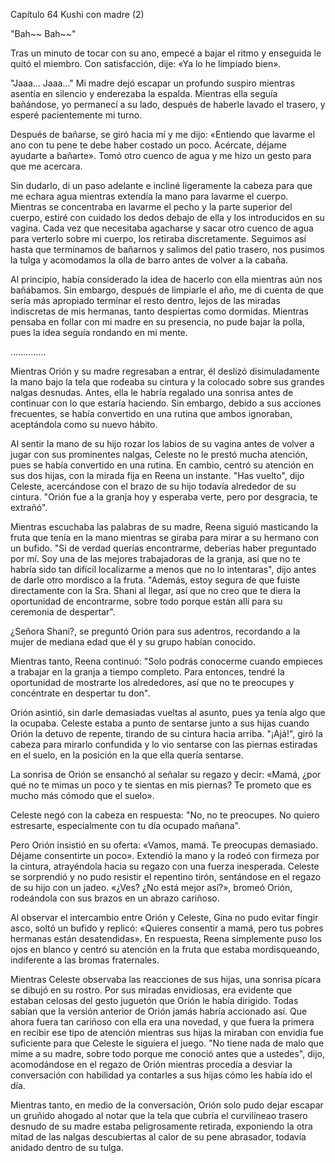 
Capítulo 64 Kushi con madre (2)

"Bah~~ Bah~~"

Tras un minuto de tocar con su ano, empecé a bajar el ritmo y enseguida le quitó el miembro. Con satisfacción, dije: «Ya lo he limpiado bien».

"Jaaa... Jaaa..." Mi madre dejó escapar un profundo suspiro mientras asentía en silencio y enderezaba la espalda. Mientras ella seguía bañándose, yo permanecí a su lado, después de haberle lavado el trasero, y esperé pacientemente mi turno.

Después de bañarse, se giró hacia mí y me dijo: «Entiendo que lavarme el ano con tu pene te debe haber costado un poco. Acércate, déjame ayudarte a bañarte». Tomó otro cuenco de agua y me hizo un gesto para que me acercara.

Sin dudarlo, di un paso adelante e incliné ligeramente la cabeza para que me echara agua mientras extendía la mano para lavarme el cuerpo. Mientras se concentraba en lavarme el pecho y la parte superior del cuerpo, estiré con cuidado los dedos debajo de ella y los introducidos en su vagina. Cada vez que necesitaba agacharse y sacar otro cuenco de agua para verterlo sobre mi cuerpo, los retiraba discretamente. Seguimos así hasta que terminamos de bañarnos y salimos del patio trasero, nos pusimos la tulga y acomodamos la olla de barro antes de volver a la cabaña.

Al principio, había considerado la idea de hacerlo con ella mientras aún nos bañábamos. Sin embargo, después de limpiarle el año, me di cuenta de que sería más apropiado terminar el resto dentro, lejos de las miradas indiscretas de mis hermanas, tanto despiertas como dormidas. Mientras pensaba en follar con mi madre en su presencia, no pude bajar la polla, pues la idea seguía rondando en mi mente.

…...........

Mientras Orión y su madre regresaban a entrar, él deslizó disimuladamente la mano bajo la tela que rodeaba su cintura y la colocado sobre sus grandes nalgas desnudas. Antes, ella le habría regalado una sonrisa antes de continuar con lo que estaría haciendo. Sin embargo, debido a sus acciones frecuentes, se había convertido en una rutina que ambos ignoraban, aceptándola como su nuevo hábito.

Al sentir la mano de su hijo rozar los labios de su vagina antes de volver a jugar con sus prominentes nalgas, Celeste no le prestó mucha atención, pues se había convertido en una rutina. En cambio, centró su atención en sus dos hijas, con la mirada fija en Reena un instante. "Has vuelto", dijo Celeste, acercándose con el brazo de su hijo todavía alrededor de su cintura. "Orión fue a la granja hoy y esperaba verte, pero por desgracia, te extrañó".

Mientras escuchaba las palabras de su madre, Reena siguió masticando la fruta que tenía en la mano mientras se giraba para mirar a su hermano con un bufido. "Si de verdad querías encontrarme, deberías haber preguntado por mí. Soy una de las mejores trabajadoras de la granja, así que no te habría sido tan difícil localizarme a menos que no lo intentaras", dijo antes de darle otro mordisco a la fruta. "Además, estoy segura de que fuiste directamente con la Sra. Shani al llegar, así que no creo que te diera la oportunidad de encontrarme, sobre todo porque están allí para su ceremonia de despertar".

¿Señora Shani?, se preguntó Orión para sus adentros, recordando a la mujer de mediana edad que él y su grupo habían conocido.

Mientras tanto, Reena continuó: "Solo podrás conocerme cuando empieces a trabajar en la granja a tiempo completo. Para entonces, tendré la oportunidad de mostrarte los alrededores, así que no te preocupes y concéntrate en despertar tu don".

Orión asintió, sin darle demasiadas vueltas al asunto, pues ya tenía algo que la ocupaba. Celeste estaba a punto de sentarse junto a sus hijas cuando Orión la detuvo de repente, tirando de su cintura hacia arriba. "¡Ajá!", giró la cabeza para mirarlo confundida y lo vio sentarse con las piernas estiradas en el suelo, en la posición en la que ella quería sentarse.

La sonrisa de Orión se ensanchó al señalar su regazo y decir: «Mamá, ¿por qué no te mimas un poco y te sientas en mis piernas? Te prometo que es mucho más cómodo que el suelo».

Celeste negó con la cabeza en respuesta: "No, no te preocupes. No quiero estresarte, especialmente con tu día ocupado mañana".

Pero Orión insistió en su oferta: «Vamos, mamá. Te preocupas demasiado. Déjame consentirte un poco». Extendió la mano y la rodeó con firmeza por la cintura, atrayéndola hacia su regazo con una fuerza inesperada. Celeste se sorprendió y no pudo resistir el repentino tirón, sentándose en el regazo de su hijo con un jadeo. «¿Ves? ¿No está mejor así?», bromeó Orión, rodeándola con sus brazos en un abrazo cariñoso.

Al observar el intercambio entre Orión y Celeste, Gina no pudo evitar fingir asco, soltó un bufido y replicó: «Quieres consentir a mamá, pero tus pobres hermanas están desatendidas». En respuesta, Reena simplemente puso los ojos en blanco y centró su atención en la fruta que estaba mordisqueando, indiferente a las bromas fraternales.

Mientras Celeste observaba las reacciones de sus hijas, una sonrisa pícara se dibujó en su rostro. Por sus miradas envidiosas, era evidente que estaban celosas del gesto juguetón que Orión le había dirigido. Todas sabían que la versión anterior de Orión jamás habría accionado así. Que ahora fuera tan cariñoso con ella era una novedad, y que fuera la primera en recibir ese tipo de atención mientras sus hijas la miraban con envidia fue suficiente para que Celeste le siguiera el juego. "No tiene nada de malo que mime a su madre, sobre todo porque me conoció antes que a ustedes", dijo, acomodándose en el regazo de Orión mientras procedía a desviar la conversación con habilidad ya contarles a sus hijas cómo les había ido el día.

Mientras tanto, en medio de la conversación, Orión solo pudo dejar escapar un gruñido ahogado al notar que la tela que cubría el curvilíneao trasero desnudo de su madre estaba peligrosamente retirada, exponiendo la otra mitad de las nalgas descubiertas al calor de su pene abrasador, todavía anidado dentro de su tulga.